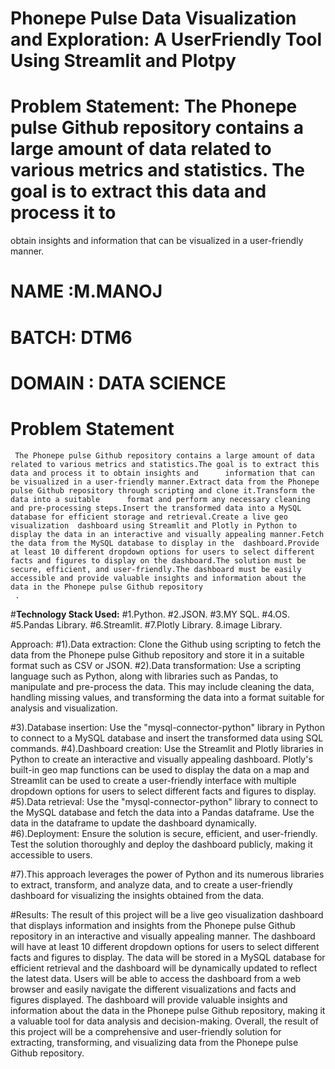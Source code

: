 # Phonepe Pulse Data Visualization and Exploration: A UserFriendly Tool Using Streamlit and Plotpy

# Problem Statement: The Phonepe pulse Github repository contains a large amount of data related to various metrics and statistics. The goal is to extract this data and process it to 
 obtain insights and information that can be visualized in a user-friendly manner.

# NAME :M.MANOJ

# BATCH: DTM6

# DOMAIN : DATA SCIENCE

# Problem Statement
     The Phonepe pulse Github repository contains a large amount of data related to various metrics and statistics.The goal is to extract this data and process it to obtain insights and      information that can be visualized in a user-friendly manner.Extract data from the Phonepe pulse Github repository through scripting and clone it.Transform the data into a suitable      format and perform any necessary cleaning and pre-processing steps.Insert the transformed data into a MySQL database for efficient storage and retrieval.Create a live geo    visualization  dashboard using Streamlit and Plotly in Python to display the data in an interactive and visually appealing manner.Fetch the data from the MySQL database to display in the  dashboard.Provide at least 10 different dropdown options for users to select different facts and figures to display on the dashboard.The solution must be secure, efficient, and user-friendly.The dashboard must be easily accessible and provide valuable insights and information about the data in the Phonepe pulse Github repository
     .
     
#**Technology Stack Used:**
#1.Python.
#2.JSON.
#3.MY SQL.
#4.OS.
#5.Pandas Library.
#6.Streamlit.
#7.Plotly Library.
8.image Library.

Approach:
#1).Data extraction: Clone the Github using scripting to fetch the data from the Phonepe pulse Github repository and store it in a suitable format such as CSV or JSON.
#2).Data transformation: Use a scripting language such as Python, along with libraries such as Pandas, to manipulate and pre-process the data. This may include cleaning the data, handling missing values, and transforming the data into a format suitable for analysis and visualization.

#3).Database insertion: Use the "mysql-connector-python" library in Python to connect to a MySQL database and insert the transformed data using SQL commands.
#4).Dashboard creation: Use the Streamlit and Plotly libraries in Python to create an interactive and visually appealing dashboard. Plotly's built-in geo map functions can be used to display the data on a map and Streamlit can be used to create a user-friendly interface with multiple dropdown options for users to select different facts and figures to display.
#5).Data retrieval: Use the "mysql-connector-python" library to connect to the MySQL database and fetch the data into a Pandas dataframe. Use the data in the dataframe to update the dashboard dynamically.
#6).Deployment: Ensure the solution is secure, efficient, and user-friendly. Test the solution thoroughly and deploy the dashboard publicly, making it accessible to users.

#7).This approach leverages the power of Python and its numerous libraries to extract, transform, and analyze data, and to create a user-friendly dashboard for visualizing the insights obtained from the data.

#Results:
The result of this project will be a live geo visualization dashboard that displays
information and insights from the Phonepe pulse Github repository in an interactive
and visually appealing manner. The dashboard will have at least 10 different
dropdown options for users to select different facts and figures to display. The data
will be stored in a MySQL database for efficient retrieval and the dashboard will be
dynamically updated to reflect the latest data.
Users will be able to access the dashboard from a web browser and easily navigate
the different visualizations and facts and figures displayed. The dashboard will
provide valuable insights and information about the data in the Phonepe pulse
Github repository, making it a valuable tool for data analysis and decision-making.
Overall, the result of this project will be a comprehensive and user-friendly solution
for extracting, transforming, and visualizing data from the Phonepe pulse Github
repository.
